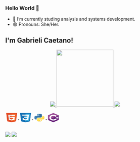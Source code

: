 ### Hello World 👋


- 🌱 I’m currently studing analysis and systems development.
- 😄 Pronouns: She/Her.

## I'm Gabrieli Caetano!
<div align="center">
  <a href="https://github.com/lfmarruda89">
  <img height="180em" src="https://github-readme-stats.vercel.app/api?username=gabrielicaetano&show_icons=true&theme=synthwave&include_all_commits=true&count_private=true"/>
  <img src="https://user-images.githubusercontent.com/96993402/148095631-4cdbd305-f753-4d78-b34b-098b77a7d308.gif" width="180" height="180" />
  <img height="180em" src="https://github-readme-stats.vercel.app/api/top-langs/?username=gabrielicaetano&layout=compact&langs_count=7&theme=synthwave"/>
</div>
<div style="display: inline_block"><br>
  <img align="center" alt="Rafa-HTML" height="30" width="40" src="https://raw.githubusercontent.com/devicons/devicon/master/icons/html5/html5-original.svg">
  <img align="center" alt="Rafa-CSS" height="30" width="40" src="https://raw.githubusercontent.com/devicons/devicon/master/icons/css3/css3-original.svg">
  <img align="center" alt="Rafa-Python" height="30" width="40" src="https://raw.githubusercontent.com/devicons/devicon/master/icons/python/python-original.svg">
  <img align="center" alt="Rafa-Csharp" height="30" width="40" src="https://raw.githubusercontent.com/devicons/devicon/master/icons/csharp/csharp-original.svg">
</div>
  
  ##
 
<div> 
  <a href="https://www.instagram.com/lfmarruda/" target="_blank"><img src="https://img.shields.io/badge/-Instagram-%23E4405F?style=for-the-badge&logo=instagram&logoColor=white" target="_blank"></a>
  <a href="https://www.linkedin.com/in/lfmarruda/" target="_blank"><img src="https://img.shields.io/badge/-LinkedIn-%230077B5?style=for-the-badge&logo=linkedin&logoColor=white" target="_blank"></a> 
 

</div>
